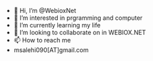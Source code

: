 - 👋 Hi, I’m @WebioxNet
- 👀 I’m interested in prgramming and computer
- 🌱 I’m currently learning my life
- 💞️ I’m looking to collaborate on in WEBIOX.NET
- 📫 How to reach me 
- msalehi090[AT]gmail.com

<!---
WebioxNet/WebioxNet is a ✨ special ✨ repository because its `README.md` (this file) appears on your GitHub profile.
You can click the Preview link to take a look at your changes.
--->
